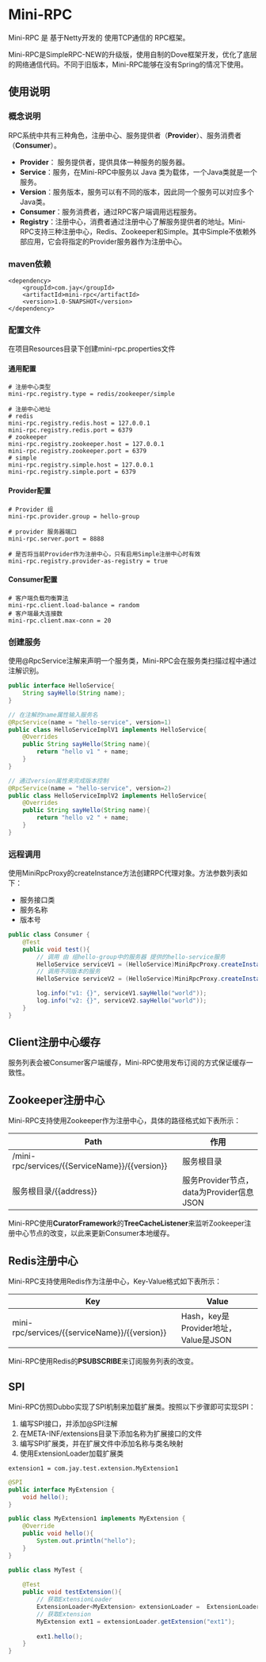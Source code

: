 # Mini-RPC

Mini-RPC 是 基于Netty开发的 使用TCP通信的 RPC框架。

Mini-RPC是SimpleRPC-NEW的升级版，使用自制的Dove框架开发，优化了底层的网络通信代码。不同于旧版本，Mini-RPC能够在没有Spring的情况下使用。

## 使用说明

### 概念说明

RPC系统中共有三种角色，注册中心、服务提供者（**Provider**）、服务消费者（**Consumer**）。

- **Provider**： 服务提供者，提供具体一种服务的服务器。
- **Service**：服务，在Mini-RPC中服务以 Java 类为载体，一个Java类就是一个服务。
- **Version**：服务版本，服务可以有不同的版本，因此同一个服务可以对应多个Java类。
- **Consumer**：服务消费者，通过RPC客户端调用远程服务。
- **Registry**：注册中心，消费者通过注册中心了解服务提供者的地址。Mini-RPC支持三种注册中心，Redis、Zookeeper和Simple。其中Simple不依赖外部应用，它会将指定的Provider服务器作为注册中心。

### maven依赖

```xml-dtd
<dependency>
	<groupId>com.jay</groupId>
    <artifactId>mini-rpc</artifactId>
    <version>1.0-SNAPSHOT</version>
</dependency>
```

### 配置文件

在项目Resources目录下创建mini-rpc.properties文件

#### 通用配置

```properties
# 注册中心类型
mini-rpc.registry.type = redis/zookeeper/simple

# 注册中心地址
# redis
mini-rpc.registry.redis.host = 127.0.0.1
mini-rpc.registry.redis.port = 6379
# zookeeper 
mini-rpc.registry.zookeeper.host = 127.0.0.1
mini-rpc.registry.zookeeper.port = 6379
# simple
mini-rpc.registry.simple.host = 127.0.0.1
mini-rpc.registry.simple.port = 6379
```

#### Provider配置

```properties
# Provider 组
mini-rpc.provider.group = hello-group

# provider 服务器端口
mini-rpc.server.port = 8888

# 是否将当前Provider作为注册中心，只有启用Simple注册中心时有效
mini-rpc.registry.provider-as-registry = true
```

#### Consumer配置

```properties
# 客户端负载均衡算法
mini-rpc.client.load-balance = random
# 客户端最大连接数
mini-rpc.client.max-conn = 20
```

### 创建服务

使用@RpcService注解来声明一个服务类，Mini-RPC会在服务类扫描过程中通过注解识别。

```java
public interface HelloService{
    String sayHello(String name);
}

// 在注解的name属性输入服务名
@RpcService(name = "hello-service", version=1)
public class HelloServiceImplV1 implements HelloService{
    @Overrides
    public String sayHello(String name){
        return "hello v1 " + name;
    }
}

// 通过version属性来完成版本控制
@RpcService(name = "hello-service", version=2)
public class HelloServiceImplV2 implements HelloService{
    @Overrides
    public String sayHello(String name){
        return "hello v2 " + name;
    }
}
```



### 远程调用

使用MiniRpcProxy的createInstance方法创建RPC代理对象。方法参数列表如下：

- 服务接口类
- 服务名称
- 版本号

```java
public class Consumer {
    @Test
    public void test(){
        // 调用 由 组hello-group中的服务器 提供的hello-service服务
		HelloService serviceV1 = (HelloService)MiniRpcProxy.createInstance(HelloService.class, "hello-service", 1);
		// 调用不同版本的服务
		HelloService serviceV2 = (HelloService)MiniRpcProxy.createInstance(HelloService.class, "hello-service", 2);

		log.info("v1: {}", serviceV1.sayHello("world"));
		log.info("v2: {}", serviceV2.sayHello("world"));
    }
}
```

## Client注册中心缓存

服务列表会被Consumer客户端缓存，Mini-RPC使用发布订阅的方式保证缓存一致性。

## Zookeeper注册中心

Mini-RPC支持使用Zookeeper作为注册中心，具体的路径格式如下表所示：

| Path                                           | 作用                                     |
| ---------------------------------------------- | ---------------------------------------- |
| /mini-rpc/services/{{ServiceName}}/{{version}} | 服务根目录                               |
| 服务根目录/{{address}}                         | 服务Provider节点，data为Provider信息JSON |



Mini-RPC使用**CuratorFramework**的**TreeCacheListener**来监听Zookeeper注册中心节点的改变，以此来更新Consumer本地缓存。



## Redis注册中心

Mini-RPC支持使用Redis作为注册中心，Key-Value格式如下表所示：

| Key                                           | Value                                |
| --------------------------------------------- | ------------------------------------ |
| mini-rpc/services/{{serviceName}}/{{version}} | Hash，key是Provider地址，Value是JSON |

Mini-RPC使用Redis的**PSUBSCRIBE**来订阅服务列表的改变。

## SPI

Mini-RPC仿照Dubbo实现了SPI机制来加载扩展类。按照以下步骤即可实现SPI：

1. 编写SPI接口，并添加@SPI注解
2. 在META-INF/extensions目录下添加名称为扩展接口的文件
3. 编写SPI扩展类，并在扩展文件中添加名称与类名映射
4. 使用ExtensionLoader加载扩展类

```properties
extension1 = com.jay.test.extension.MyExtension1
```

```java
@SPI
public interface MyExtension {
    void hello();
}
```

```java
public class MyExtension1 implements MyExtension {
    @Override
    public void hello(){
        System.out.println("hello");
    }
}
```

```java
public class MyTest {
    
    @Test
    public void testExtension(){
        // 获取ExtensionLoader
        ExtensionLoader<MyExtension> extensionLoader = 	ExtensionLoader.getExtensionLoader(MyExtension.class);
        // 获取Extension
		MyExtension ext1 = extensionLoader.getExtension("ext1");
        
        ext1.hello();
    }
}
```

